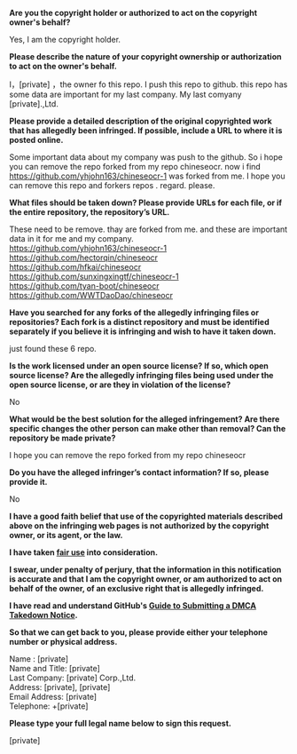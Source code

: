 **Are you the copyright holder or authorized to act on the copyright owner's behalf?**

Yes, I am the copyright holder.

**Please describe the nature of your copyright ownership or authorization to act on the owner's behalf.**

I，[private] ，the owner fo this repo. I push this repo to github. this repo has some data are important for my last company. My last comyany [private].,Ltd.

**Please provide a detailed description of the original copyrighted work that has allegedly been infringed. If possible, include a URL to where it is posted online.**

Some important data about my company was push to the github. So i hope you can remove the repo forked from my repo chineseocr. now i find https://github.com/yhjohn163/chineseocr-1 was forked from me. I hope you can remove this repo and forkers repos . regard. please.

**What files should be taken down? Please provide URLs for each file, or if the entire repository, the repository’s URL.**

These need to be remove. thay are forked from me. and these are important data in it for me and my company.
https://github.com/yhjohn163/chineseocr-1  
https://github.com/hectorqin/chineseocr  
https://github.com/hfkai/chineseocr  
https://github.com/sunxingxingtf/chineseocr-1  
https://github.com/tyan-boot/chineseocr  
https://github.com/WWTDaoDao/chineseocr  

**Have you searched for any forks of the allegedly infringing files or repositories? Each fork is a distinct repository and must be identified separately if you believe it is infringing and wish to have it taken down.**

just found these 6 repo.

**Is the work licensed under an open source license? If so, which open source license? Are the allegedly infringing files being used under the open source license, or are they in violation of the license?**

No

**What would be the best solution for the alleged infringement? Are there specific changes the other person can make other than removal? Can the repository be made private?**

I hope you can remove the repo forked from my repo chineseocr

**Do you have the alleged infringer’s contact information? If so, please provide it.**

No

**I have a good faith belief that use of the copyrighted materials described above on the infringing web pages is not authorized by the copyright owner, or its agent, or the law.**

**I have taken <a href="https://www.lumendatabase.org/topics/22">fair use</a> into consideration.**

**I swear, under penalty of perjury, that the information in this notification is accurate and that I am the copyright owner, or am authorized to act on behalf of the owner, of an exclusive right that is allegedly infringed.**

**I have read and understand GitHub's <a href="https://docs.github.com/articles/guide-to-submitting-a-dmca-takedown-notice/">Guide to Submitting a DMCA Takedown Notice</a>.**

**So that we can get back to you, please provide either your telephone number or physical address.**

Name : [private]  
Name and Title: [private]  
Last Company: [private] Corp.,Ltd.  
Address: [private], [private]  
Email Address: [private]  
Telephone: +[private]  

**Please type your full legal name below to sign this request.**

[private]  
